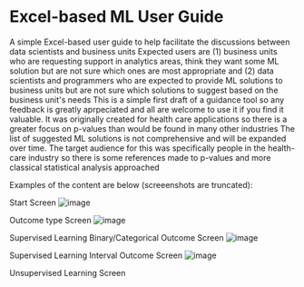 # Excel-based ML User Guide
A simple Excel-based user guide to help facilitate the discussions between data scientists and business units
Expected users are (1) business units who are requesting support in analytics areas, think they want some ML solution but are not sure which ones are most appropriate and (2) data scientists and programmers who are expected to provide ML solutions to business units but are not sure which solutions to suggest based on the business unit's needs
This is a simple first draft of a guidance tool so any feedback is greatly aprpeciated and all are welcome to use it if you find it valuable.  It was originally created for health care applications so there is a greater focus on p-values than would be found in many other industries
The list of suggested ML solutions is not comprehensive and will be expanded over time.
The target audience for this was specifically people in the health-care industry so there is some references made to p-values and more classical statistical analysis approached

Examples of the content are below (screeenshots are truncated):

Start Screen
![image](https://user-images.githubusercontent.com/25888953/51258007-eb897400-1976-11e9-9837-fea08da5b024.PNG)

Outcome type Screen
![image](https://user-images.githubusercontent.com/25888953/51259375-00b3d200-197a-11e9-98e7-6063f97975b1.PNG)

Supervised Learning Binary/Categorical Outcome Screen
![image](https://user-images.githubusercontent.com/25888953/51259542-62743c00-197a-11e9-9912-71bbf06da016.PNG)

Supervised Learning Interval Outcome Screen
![image](https://user-images.githubusercontent.com/25888953/51259562-6ef89480-197a-11e9-9612-3cbcd6333968.PNG)

Unsupervised Learning Screen


